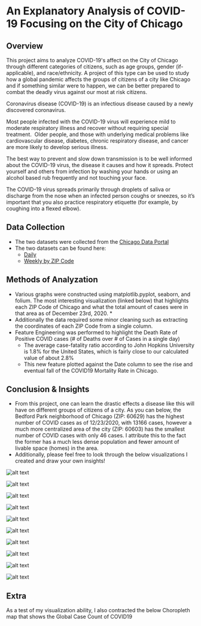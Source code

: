 # An Explanatory Analysis of COVID-19 Focusing on the City of Chicago

## Overview
This project aims to analyze COVID-19's affect on the City of Chicago through different categories of citizens, such as age groups, gender (if-applicable), and race/ethnicity.  A project of this type can be used to study how a global pandemic affects the groups of citizens of a city like Chicago and if something similar were to happen, we can be better prepared to combat the deadly virus against our most at risk citizens.

Coronavirus disease (COVID-19) is an infectious disease caused by a newly discovered coronavirus.

Most people infected with the COVID-19 virus will experience mild to moderate respiratory illness and recover without requiring special treatment.  Older people, and those with underlying medical problems like cardiovascular disease, diabetes, chronic respiratory disease, and cancer are more likely to develop serious illness.

The best way to prevent and slow down transmission is to be well informed about the COVID-19 virus, the disease it causes and how it spreads. Protect yourself and others from infection by washing your hands or using an alcohol based rub frequently and not touching your face.

The COVID-19 virus spreads primarily through droplets of saliva or discharge from the nose when an infected person coughs or sneezes, so it’s important that you also practice respiratory etiquette (for example, by coughing into a flexed elbow).

## Data Collection

* The two datasets were collected from the [Chicago Data Portal](https://data.cityofchicago.org/)
* The two datasets can be found here:
    * [Daily](https://data.cityofchicago.org/Health-Human-Services/Daily-Chicago-COVID-19-Cases-Deaths-and-Hospitaliz/kxzd-kd6a)
    * [Weekly by ZIP Code](https://data.cityofchicago.org/Health-Human-Services/COVID-19-Cases-Tests-and-Deaths-by-ZIP-Code/yhhz-zm2v/data)

## Methods of Analyzation

* Various graphs were constructed using matplotlib.pyplot, seaborn, and folium.  The most interesting visualization (linked below) that highlights each ZIP Code of Chicago and what the total amount of cases were in that area as of December 23rd, 2020.
      *
* Additionally the data required some minor cleaning such as extracting the coordinates of each ZIP Code from a single column.
* Feature Engineering was performed to highlight the Death Rate of Positive COVID cases (# of Deaths over # of Cases in a single day)
    * The average case-fatality ratio according to John Hopkins University is 1.8% for the United States, which is fairly close to our calculated value of about 2.8%
    * This new feature plotted against the Date column to see the rise and eventual fall of the COVID19 Mortality Rate in Chicago.

## Conclusion & Insights
* From this project, one can learn the drastic effects a disease like this will have on different groups of citizens of a city.  As you can below, the Bedford Park neighborhood of Chicago (ZIP: 60629) has the highest number of COVID cases as of 12/23/2020, with 13166 cases, however a much more centralized area of the city (ZIP: 60603) has the smallest number of COVID cases with only 46 cases.  I attribute this to the fact the former has a much less dense population and fewer amount of livable space (homes) in the area.
* Additionally, please feel free to look through the below visualizations I created and draw your own insights!

![alt text](https://github.com/yiannimercer/COVID19_Chicago_Analysis/blob/main/covid_cases_age.png)  

![alt text](https://github.com/yiannimercer/COVID19_Chicago_Analysis/blob/main/covid_cases_ethnicity.png)  

![alt text](https://github.com/yiannimercer/COVID19_Chicago_Analysis/blob/main/covid_cases_gender.png)  

![alt text](https://github.com/yiannimercer/COVID19_Chicago_Analysis/blob/main/covid_death_age.png)  

![alt text](https://github.com/yiannimercer/COVID19_Chicago_Analysis/blob/main/covid_death_ethnicity.png)  

![alt text](https://github.com/yiannimercer/COVID19_Chicago_Analysis/blob/main/covid_deaths_gender.png)  

![alt text](https://github.com/yiannimercer/COVID19_Chicago_Analysis/blob/main/covid_hospital_age.png)  

![alt text](https://github.com/yiannimercer/COVID19_Chicago_Analysis/blob/main/covid_hospital_age.png)  

![alt text](https://github.com/yiannimercer/COVID19_Chicago_Analysis/blob/main/covid_hospital_ethnicity.png)  

![alt text](https://github.com/yiannimercer/COVID19_Chicago_Analysis/blob/main/covid_hospital_gender.png)  











## Extra
As a test of my visualization ability, I also contracted the below Choropleth map that shows the Global Case Count of COVID19

